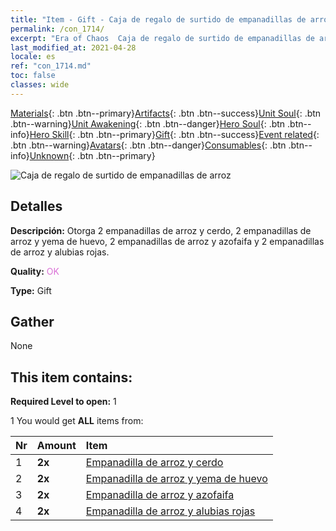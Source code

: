 ```yaml
---
title: "Item - Gift - Caja de regalo de surtido de empanadillas de arroz"
permalink: /con_1714/
excerpt: "Era of Chaos  Caja de regalo de surtido de empanadillas de arroz"
last_modified_at: 2021-04-28
locale: es
ref: "con_1714.md"
toc: false
classes: wide
---
```

 [Materials](/ItemsES/){: .btn .btn--primary}[Artifacts](/ItemsES/Artifacts/){: .btn .btn--success}[Unit Soul](/ItemsES/UnitSoul/){: .btn .btn--warning}[Unit Awakening](/ItemsES/UnitAwakening/){: .btn .btn--danger}[Hero Soul](/ItemsES/HeroSoul/){: .btn .btn--info}[Hero Skill](/ItemsES/HeroSkill/){: .btn .btn--primary}[Gift](/ItemsES/Gift/){: .btn .btn--success}[Event related](/ItemsES/Events/){: .btn .btn--warning}[Avatars](/ItemsES/Avatars/){: .btn .btn--danger}[Consumables](/ItemsES/Consumables/){: .btn .btn--info}[Unknown](/ItemsES/Unknown/){: .btn .btn--primary}

 ![Caja de regalo de surtido de empanadillas de arroz](/images/t/i_907330.png)

## Detalles
 **Descripción:** Otorga 2 empanadillas de arroz y cerdo, 2 empanadillas de arroz y yema de huevo, 2 empanadillas de arroz y azofaifa y 2 empanadillas de arroz y alubias rojas.

 **Quality:** <span style="color: #DA70D6">OK</span>

 **Type:** Gift

## Gather

  None

## This item contains:

 **Required Level to open:** 1

 1 You would get **ALL** items  from:

  | Nr | Amount |     Item    |
  |:---|:-------|:------------|
  | 1 |  **2x** | [Empanadilla de arroz y cerdo](/ItemsES/con_542/) |  | 
  | 2 |  **2x** | [Empanadilla de arroz y yema de huevo](/ItemsES/con_543/) |  | 
  | 3 |  **2x** | [Empanadilla de arroz y azofaifa](/ItemsES/con_544/) |  | 
  | 4 |  **2x** | [Empanadilla de arroz y alubias rojas](/ItemsES/con_545/) |  | 

